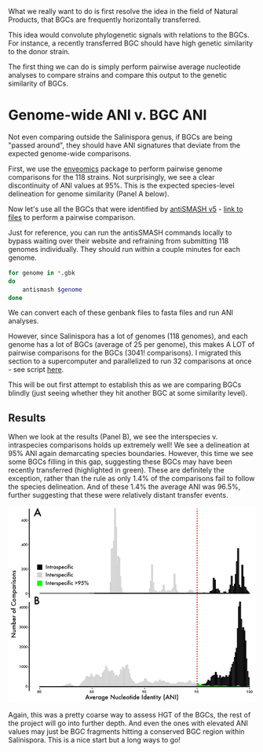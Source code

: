 What we really want to do is first resolve the idea in the field of Natural Products, that BGCs are frequently horizontally transferred.

This idea would convolute phylogenetic signals with relations to the BGCs. For instance, a recently transferred BGC should have high genetic similarity to the donor strain.

The first thing we can do is simply perform pairwise average nucleotide analyses to compare strains and compare this output to the genetic similarity of BGCs.

# Genome-wide ANI v. BGC ANI

Not even comparing outside the Salinispora genus, if BGCs are being "passed around", they should have ANI signatures that deviate from the expected genome-wide comparisons.

First, we use the [enveomics](https://github.com/lmrodriguezr/enveomics) package to perform pairwise genome comparisons for the 118 strains. Not surprisingly, we see a clear discontinuity of ANI values at 95%. This is the expected species-level delineation for genome similarity (Panel A below).

Now let's use all the BGCs that were identified by [antiSMASH v5](https://antismash.secondarymetabolites.org) - [link to files](../antismash5/) to perform a pairwise comparison.

Just for reference, you can run the antisSMASH commands locally to bypass waiting over their website and refraining from submitting 118 genomes individually. They should run within a couple minutes for each genome.

```bash 
for genome in *.gbk
do
	antismash $genome
done
```

We can convert each of these genbank files to fasta files and run ANI analyses. 

However, since Salinispora has a lot of genomes (118 genomes), and each genome has a lot of BGCs (average of 25 per genome), this makes A LOT of pairwise comparisons for the BGCs (3041! comparisons). I migrated this section to a supercomputer and parallelized to run 32 comparisons at once - see script [here](./bgccomp.sh).

This will be out first attempt to establish this as we are comparing BGCs blindly (just seeing whether they hit another BGC at some similarity level).

## Results

When we look at the results (Panel B), we see the interspecies v. intraspecies comparisons holds up extremely well! We see a delineation at 95% ANI again demarcating species boundaries. However, this time we see some BGCs filling in this gap, suggesting these BGCs may have been recently transferred (highlighted in green). These are definitely the exception, rather than the rule as only 1.4% of the comparisons fail to follow the species delineation. And of these 1.4% the average ANI was 96.5%, further suggesting that these were relatively distant transfer events.

<p align="center">
  <img width="760" height="400" src="../images/bgcANIvgenomeANI-01.png">
</p>

Again, this was a pretty coarse way to assess HGT of the BGCs, the rest of the project will go into further depth. And even the ones with elevated ANI values may just be BGC fragments hitting a conserved BGC region within Salinispora. This is a nice start but a long ways to go!





